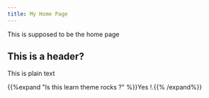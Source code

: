 ```yaml
---
title: My Home Page
---
```


This is supposed to be the home page

<h2>This is a header?</h2>

This is plain text

{{%expand "Is this learn theme rocks ?" %}}Yes !.{{% /expand%}}
